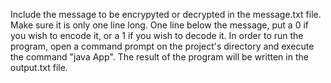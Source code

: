 Include the message to be encrypyted or decrypted in the message.txt file. Make sure it is only one line long. 
One line below the message, put a 0 if you wish to encode it, or a 1 if you wish to decode it.
In order to run the program, open a command prompt on the project's directory and execute the command "java App".
The result of the program will be written in the output.txt file.